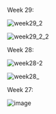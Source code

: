 Week 29:

![week29_2](https://user-images.githubusercontent.com/84888389/150095168-efe41ebb-87a9-49d9-9133-b04ed05ba2ab.gif)

![week29_2_2](https://user-images.githubusercontent.com/84888389/150095808-96d56f31-7b62-4dca-8135-9de339c91734.gif)

Week 28:

![week28-2](https://user-images.githubusercontent.com/84888389/148673359-51f0dce6-c197-439d-8222-77811a3e0c32.gif)

![week28_](https://user-images.githubusercontent.com/84888389/148673413-166bc795-face-4277-8c3f-893d3ceca987.gif)

Week 27:

![image](https://user-images.githubusercontent.com/84888389/148535488-30b170da-93c8-40a1-bb60-e1d2f8341579.png)

